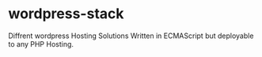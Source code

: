 # wordpress-stack
Diffrent wordpress Hosting Solutions Written in ECMAScript but deployable to any PHP Hosting.
